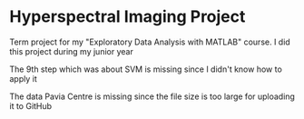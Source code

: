 # Hyperspectral Imaging Project  

Term project for my "Exploratory Data Analysis with MATLAB" course. I did this project during my junior year  
  
The 9th step which was about SVM is missing since I didn't know how to apply it  
  
The data Pavia Centre is missing since the file size is too large for uploading it to GitHub
